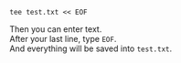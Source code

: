```
tee test.txt << EOF
```
Then you can enter text.\
After your last line, type `EOF`.\
And everything will be saved into `test.txt`.
